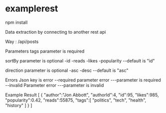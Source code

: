 # examplerest

npm install

Data extraction by connecting to another rest api

Way : /api/posts

Parameters
 tags parameter is required
 
 sortBy parameter is optional
  -id
  -reads
  -likes
  -popularity
  --default is "id"
  
 direction parameter is optional
  -asc
  -desc
  --default is "asc"
  
 Errors 
  Json key is error
 --required parameter error
 ---parameter is required
 --invalid Parameter error
 ---parameter is invalid
 
 
 Example Result
[
   {
      "author":"Jon Abbott",
      "authorId":4,
      "id":95,
      "likes":985,
      "popularity":0.42,
      "reads":55875,
      "tags":[
         "politics",
         "tech",
         "health",
         "history"
      ]
   }
]
 
